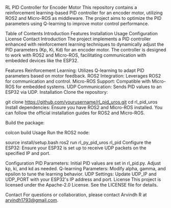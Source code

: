 RL PID Controller for Encoder Motor
This repository contains a reinforcement learning-based PID controller for an encoder motor, utilizing ROS2 and Micro-ROS as middleware. The project aims to optimize the PID parameters using Q-learning to improve motor control performance.

Table of Contents
Introduction
Features
Installation
Usage
Configuration
License
Contact
Introduction
The project implements a PID controller enhanced with reinforcement learning techniques to dynamically adjust the PID parameters (Kp, Ki, Kd) for an encoder motor. The controller is designed to work with ROS2 and Micro-ROS, facilitating communication with embedded devices like the ESP32.

Features
Reinforcement Learning: Utilizes Q-learning to adapt PID parameters based on motor feedback.
ROS2 Integration: Leverages ROS2 for communication and control.
Micro-ROS Support: Compatible with Micro-ROS for embedded systems.
UDP Communication: Sends PID values to an ESP32 via UDP.
Installation
Clone the repository:

git clone https://github.com/yourusername/rl_pid_uros.git
cd rl_pid_uros
Install dependencies: Ensure you have ROS2 and Micro-ROS installed. You can follow the official installation guides for ROS2 and Micro-ROS.

Build the package:

colcon build
Usage
Run the ROS2 node:

source install/setup.bash
ros2 run rl_py_pid_uros rl_pid
Configure the ESP32: Ensure your ESP32 is set up to receive UDP packets on the specified IP and port.

Configuration
PID Parameters: Initial PID values are set in rl_pid.py. Adjust kp, ki, and kd as needed.
Q-learning Parameters: Modify alpha, gamma, and epsilon to tune the learning behavior.
UDP Settings: Update UDP_IP and UDP_PORT with your ESP32's IP address and port.
License
This project is licensed under the Apache-2.0 License. See the LICENSE file for details.

Contact
For questions or collaboration, please contact Arvindh R at arvindh1793@gmail.com.
